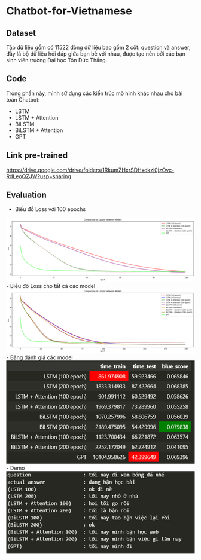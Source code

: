 # Chatbot-for-Vietnamese
## Dataset
Tập dữ liệu gồm có 11522 dòng dữ liệu bao gồm 2 cột: question và answer, đây là bộ dữ liệu hỏi đáp giữa bạn bè với nhau, được tạo nên bởi các bạn sinh viên trường Đại học Tôn Đức Thắng.
## Code
Trong phần này, mình sử dụng các kiến trúc mô hình khác nhau cho bài toán Chatbot:  
- LSTM
- LSTM + Attention
- BiLSTM
- BiLSTM + Attention
- GPT
## Link pre-trained
https://drive.google.com/drive/folders/1RkumZHxrSDHxdkzl0jzOvc-RdLeoQZJW?usp=sharing
## Evaluation
- Biểu đồ Loss với 100 epochs
<img src='img/loss 100.PNG'>
- Biểu đồ Loss cho tất cả các model
<img src='img/loss all.PNG'>
- Bảng đánh giá các model
<img src='img/time_train, time_test, blue_score.PNG'>
- Demo
<img src='img/demo.PNG'>

